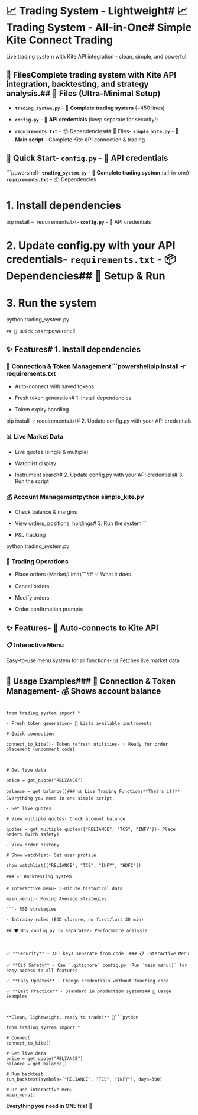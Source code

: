 # 📈 Trading System - Lightweight# 📈 Trading System - All-in-One# Simple Kite Connect Trading



Live trading system with Kite API integration - clean, simple, and powerful.



## 📁 FilesComplete trading system with Kite API integration, backtesting, and strategy analysis.## 📁 Files (Ultra-Minimal Setup)



- **`trading_system.py`** - 🚀 **Complete trading system** (~450 lines)

- **`config.py`** - 🔧 **API credentials** (keep separate for security!)

- **`requirements.txt`** - 📦 Dependencies## 📁 Files- **`simple_kite.py`** - 🚀 **Main script** - Complete Kite API connection & trading



## 🚀 Quick Start- **`config.py`** - 🔧 API credentials  



```powershell- **`trading_system.py`** - 🚀 **Complete trading system** (all-in-one)- **`requirements.txt`** - 📦 Dependencies

# 1. Install dependencies

pip install -r requirements.txt- **`config.py`** - 🔧 API credentials  



# 2. Update config.py with your API credentials- **`requirements.txt`** - 📦 Dependencies## 🚀 Setup & Run



# 3. Run the system

python trading_system.py

```## 🚀 Quick Start```powershell



## ✨ Features# 1. Install dependencies



### 🔐 Connection & Token Management```powershellpip install -r requirements.txt

- Auto-connect with saved tokens

- Fresh token generation# 1. Install dependencies

- Token expiry handling

pip install -r requirements.txt# 2. Update config.py with your API credentials

### 📊 Live Market Data

- Live quotes (single & multiple)

- Watchlist display

- Instrument search# 2. Update config.py with your API credentials# 3. Run the script



### 💰 Account Managementpython simple_kite.py

- Check balance & margins

- View orders, positions, holdings# 3. Run the system```

- P&L tracking

python trading_system.py

### 📝 Trading Operations

- Place orders (Market/Limit)```## ✅ What it does

- Cancel orders

- Modify orders

- Order confirmation prompts

## ✨ Features- 🔐 Auto-connects to Kite API

### 📋 Interactive Menu

Easy-to-use menu system for all functions- 📊 Fetches live market data



## 🎯 Usage Examples### 🔐 Connection & Token Management- 💰 Shows account balance



```python- Auto-connect with saved tokens- 📋 Gets order history

from trading_system import *

- Fresh token generation- 🏪 Lists available instruments

# Quick connection

connect_to_kite()- Token refresh utilities- 💡 Ready for order placement (uncomment code)



# Get live data

price = get_quote("RELIANCE")

balance = get_balance()### 📊 Live Trading Functions**That's it!** Everything you need in one simple script.

- Get live quotes

# View multiple quotes- Check account balance

quotes = get_multiple_quotes(["RELIANCE", "TCS", "INFY"])- Place orders (with safety)

- View order history

# Show watchlist- Get user profile

show_watchlist(["RELIANCE", "TCS", "INFY", "HDFC"])

### 📈 Backtesting System

# Interactive menu- 5-minute historical data

main_menu()- Moving Average strategies

```- RSI strategies

- Intraday rules (EOD closure, no first/last 30 min)

## 🛡️ Why config.py is separate?- Performance analysis



✅ **Security** - API keys separate from code  ### 📋 Interactive Menu

✅ **Git Safety** - Can `.gitignore` config.py  Run `main_menu()` for easy access to all features

✅ **Easy Updates** - Change credentials without touching code  

✅ **Best Practice** - Standard in production systems## 🎯 Usage Examples



**Clean, lightweight, ready to trade!** 🎉```python

from trading_system import *

# Connect
connect_to_kite()

# Get live data
price = get_quote("RELIANCE")
balance = get_balance()

# Run backtest
run_backtest(symbols=["RELIANCE", "TCS", "INFY"], days=300)

# Or use interactive menu
main_menu()
```

**Everything you need in ONE file!** 🎉
